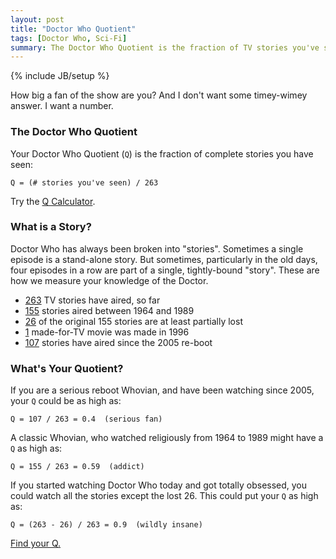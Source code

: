 ```yaml
---
layout: post
title: "Doctor Who Quotient"
tags: [Doctor Who, Sci-Fi]
summary: The Doctor Who Quotient is the fraction of TV stories you've seen. It's a measure of how well you know the Doctor.
---
```

{% include JB/setup %}

How big a fan of the show are you? And I don't want some timey-wimey answer. I want a number.

### The Doctor Who Quotient

Your Doctor Who Quotient (`Q`) is the fraction of complete stories you have seen:

    Q = (# stories you've seen) / 263

Try the [Q Calculator](/q.html).

### What is a Story?

Doctor Who has always been broken into "stories". Sometimes a single episode is a stand-alone story. But sometimes, particularly in the old days, four episodes in a row are part of a single, tightly-bound "story". These are how we measure your knowledge of the Doctor.

* [263](https://en.wikipedia.org/wiki/List_of_Doctor_Who_serials#Series_overview) TV stories have aired, so far
* [155](https://en.wikipedia.org/wiki/List_of_Doctor_Who_serials#First_Doctor) stories aired between 1964 and 1989
* [26](https://en.wikipedia.org/wiki/Doctor_Who_missing_episodes) of the original 155 stories are at least partially lost
* [1](https://en.wikipedia.org/wiki/Doctor_Who_%28film%29) made-for-TV movie was made in 1996
* [107](https://en.wikipedia.org/wiki/List_of_Doctor_Who_serials#Ninth_Doctor) stories have aired since the 2005 re-boot

### What's Your Quotient?

If you are a serious reboot Whovian, and have been watching since 2005, your `Q` could be as high as:

    Q = 107 / 263 = 0.4  (serious fan)

A classic Whovian, who watched religiously from 1964 to 1989 might have a `Q` as high as:

    Q = 155 / 263 = 0.59  (addict)

If you started watching Doctor Who today and got totally obsessed, you could watch all the stories except the lost 26. This could put your `Q` as high as:

    Q = (263 - 26) / 263 = 0.9  (wildly insane)

[Find  your Q.](/q.html)
